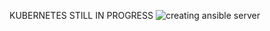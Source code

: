 KUBERNETES STILL IN PROGRESS
![creating ansible server](https://github.com/titusnangitech/Implemented-CI-CD-pipeline-devops-project/assets/128609800/b52e30b6-1f91-4f21-8a09-d24ce6f3a006)

